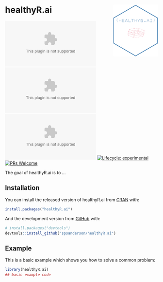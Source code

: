 
<!-- README.md is generated from README.Rmd. Please edit that file -->

# healthyR.ai <img src="man/figures/test3.png" width="147" height="170" align="right" />

<!-- badges: start -->

[![CRAN\_Status\_Badge](http://www.r-pkg.org/badges/version/healthyR.ai)](https://cran.r-project.org/package=healthyR.ai)
![](https://cranlogs.r-pkg.org/badges/healthyR.ai)
![](https://cranlogs.r-pkg.org/badges/grand-total/healthyR.ai)
[![Lifecycle:
experimental](https://img.shields.io/badge/lifecycle-experimental-orange.svg)](https://lifecycle.r-lib.org/articles/stages.html#experimental)
[![PRs
Welcome](https://img.shields.io/badge/PRs-welcome-brightgreen.svg?style=flat-square)](http://makeapullrequest.com)
<!-- badges: end -->

The goal of healthyR.ai is to …

## Installation

You can install the released version of healthyR.ai from
[CRAN](https://CRAN.R-project.org) with:

``` r
install.packages("healthyR.ai")
```

And the development version from [GitHub](https://github.com/) with:

``` r
# install.packages("devtools")
devtools::install_github("spsanderson/healthyR.ai")
```

## Example

This is a basic example which shows you how to solve a common problem:

``` r
library(healthyR.ai)
## basic example code
```
